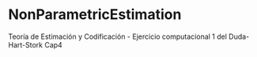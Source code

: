 # NonParametricEstimation
Teoría de Estimación y Codificación - Ejercicio computacional 1 del Duda-Hart-Stork Cap4
